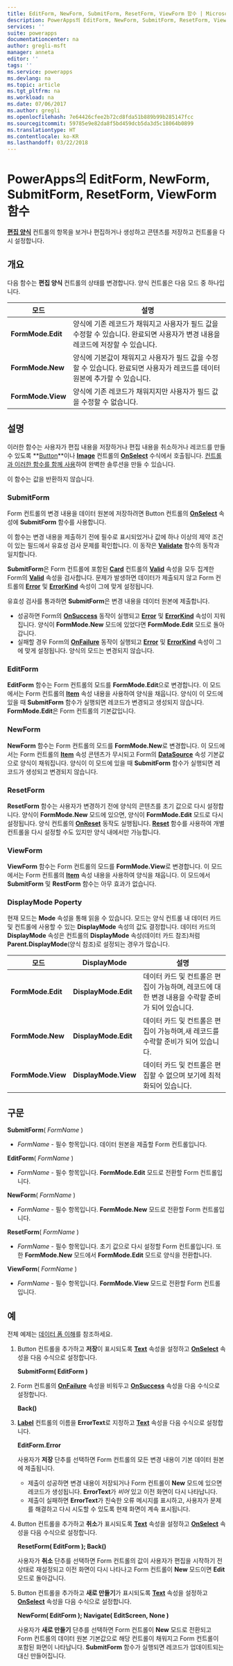 ```yaml
---
title: EditForm, NewForm, SubmitForm, ResetForm, ViewForm 함수 | Microsoft Docs
description: PowerApps의 EditForm, NewForm, SubmitForm, ResetForm, ViewForm 함수에 대한 구문과 예제를 포함한 참조 정보
services: ''
suite: powerapps
documentationcenter: na
author: gregli-msft
manager: anneta
editor: ''
tags: ''
ms.service: powerapps
ms.devlang: na
ms.topic: article
ms.tgt_pltfrm: na
ms.workload: na
ms.date: 07/06/2017
ms.author: gregli
ms.openlocfilehash: 7e64426cfee2b72cd8fda51b889b99b285147fcc
ms.sourcegitcommit: 59785e9e82da8f5bd459dcb5da3d5c18064b0899
ms.translationtype: HT
ms.contentlocale: ko-KR
ms.lasthandoff: 03/22/2018
---
```

# <a name="editform-newform-submitform-resetform-and-viewform-functions-in-powerapps"></a>PowerApps의 EditForm, NewForm, SubmitForm, ResetForm, ViewForm 함수
**[편집 양식](../controls/control-form-detail.md)** 컨트롤의 항목을 보거나 편집하거나 생성하고 콘텐츠를 저장하고 컨트롤을 다시 설정합니다.

## <a name="overview"></a>개요
다음 함수는 **편집 양식** 컨트롤의 상태를 변경합니다.  양식 컨트롤은 다음 모드 중 하나입니다.

| 모드 | 설명 |
| --- | --- |
| **FormMode.Edit** |양식에 기존 레코드가 채워지고 사용자가 필드 값을 수정할 수 있습니다.  완료되면 사용자가 변경 내용을 레코드에 저장할 수 있습니다. |
| **FormMode.New** |양식에 기본값이 채워지고 사용자가 필드 값을 수정할 수 있습니다.  완료되면 사용자가 레코드를 데이터 원본에 추가할 수 있습니다. |
| **FormMode.View** |양식에 기존 레코드가 채워지지만 사용자가 필드 값을 수정할 수 없습니다. |

## <a name="description"></a>설명
이러한 함수는 사용자가 편집 내용을 저장하거나 편집 내용을 취소하거나 레코드를 만들 수 있도록 **[Button](../controls/control-button.md)**이나 **[Image](../controls/control-image.md)** 컨트롤의 **[OnSelect](../controls/properties-core.md)** 수식에서 호출됩니다. [컨트롤과 이러한 함수를 함께 사용](../working-with-forms.md)하여 완벽한 솔루션을 만들 수 있습니다.

이 함수는 값을 반환하지 않습니다.

### <a name="submitform"></a>SubmitForm
Form 컨트롤의 변경 내용을 데이터 원본에 저장하려면 Button 컨트롤의 **[OnSelect](../controls/properties-core.md)** 속성에 **SubmitForm** 함수를 사용합니다.

이 함수는 변경 내용을 제출하기 전에 필수로 표시되었거나 값에 하나 이상의 제약 조건이 있는 필드에서 유효성 검사 문제를 확인합니다. 이 동작은 **[Validate](function-validate.md)** 함수의 동작과 일치합니다.

**SubmitForm**은 Form 컨트롤에 포함된 **[Card](../controls/control-card.md)** 컨트롤의 **[Valid](../controls/control-card.md)** 속성을 모두 집계한 Form의 **[Valid](../controls/control-form-detail.md)** 속성을 검사합니다. 문제가 발생하면 데이터가 제출되지 않고 Form 컨트롤의 **[Error](../controls/control-form-detail.md)** 및 **[ErrorKind](../controls/control-form-detail.md)** 속성이 그에 맞게 설정됩니다.

유효성 검사를 통과하면 **SubmitForm**은 변경 내용을 데이터 원본에 제출합니다.

* 성공하면 Form의 **[OnSuccess](../controls/control-form-detail.md)** 동작이 실행되고 **[Error](../controls/control-form-detail.md)** 및 **[ErrorKind](../controls/control-form-detail.md)** 속성이 지워집니다.  양식이 **FormMode.New** 모드에 있었다면 **FormMode.Edit** 모드로 돌아갑니다.
* 실패할 경우 Form의 **[OnFailure](../controls/control-form-detail.md)** 동작이 실행되고 **[Error](../controls/control-form-detail.md)** 및 **[ErrorKind](../controls/control-form-detail.md)** 속성이 그에 맞게 설정됩니다.  양식의 모드는 변경되지 않습니다.  

### <a name="editform"></a>EditForm
**EditForm** 함수는 Form 컨트롤의 모드를 **FormMode.Edit**으로 변경합니다. 이 모드에서는 Form 컨트롤의 **[Item](../controls/control-form-detail.md)** 속성 내용을 사용하여 양식을 채웁니다.  양식이 이 모드에 있을 때 **SubmitForm** 함수가 실행되면 레코드가 변경되고 생성되지 않습니다.  **FormMode.Edit**은 Form 컨트롤의 기본값입니다.

### <a name="newform"></a>NewForm
**NewForm** 함수는 Form 컨트롤의 모드를 **FormMode.New**로 변경합니다. 이 모드에서는 Form 컨트롤의 **[Item](../controls/control-form-detail.md)** 속성 콘텐츠가 무시되고 Form의 **[DataSource](../controls/control-form-detail.md)** 속성 기본값으로 양식이 채워집니다. 양식이 이 모드에 있을 때 **SubmitForm** 함수가 실행되면 레코드가 생성되고 변경되지 않습니다.

### <a name="resetform"></a>ResetForm
**ResetForm** 함수는 사용자가 변경하기 전에 양식의 콘텐츠를 초기 값으로 다시 설정합니다. 양식이 **FormMode.New** 모드에 있으면, 양식이 **FormMode.Edit** 모드로 다시 설정됩니다. 양식 컨트롤의 **[OnReset](../controls/control-form-detail.md)** 동작도 실행됩니다.  **[Reset](function-reset.md)** 함수를 사용하여 개별 컨트롤을 다시 설정할 수도 있지만 양식 내에서만 가능합니다.

### <a name="viewform"></a>ViewForm
**ViewForm** 함수는 Form 컨트롤의 모드를 **FormMode.View**로 변경합니다. 이 모드에서는 Form 컨트롤의 **[Item](../controls/control-form-detail.md)** 속성 내용을 사용하여 양식을 채웁니다.  이 모드에서 **SubmitForm** 및 **RestForm** 함수는 아무 효과가 없습니다.

### <a name="displaymode-poperty"></a>DisplayMode Poperty
현재 모드는 **Mode** 속성을 통해 읽을 수 있습니다.  모드는 양식 컨트롤 내 데이터 카드 및 컨트롤에 사용할 수 있는 **DisplayMode** 속성의 값도 결정합니다.  데이터 카드의 **DisplayMode** 속성은 컨트롤의 **DisplayMode** 속성(데이터 카드 참조)처럼 **Parent.DisplayMode**(양식 참조)로 설정되는 경우가 많습니다. 

| 모드 | DisplayMode | 설명 |
| --- | --- | --- |
| **FormMode.Edit** |**DisplayMode.Edit** |데이터 카드 및 컨트롤은 편집이 가능하며, 레코드에 대한 변경 내용을 수락할 준비가 되어 있습니다. |
| **FormMode.New** |**DisplayMode.Edit** |데이터 카드 및 컨트롤은 편집이 가능하며,새 레코드를 수락할 준비가 되어 있습니다. |
| **FormMode.View** |**DisplayMode.View** |데이터 카드 및 컨트롤은 편집할 수 없으며 보기에 최적화되어 있습니다. |

## <a name="syntax"></a>구문
**SubmitForm**( *FormName* )

* *FormName* - 필수 항목입니다. 데이터 원본을 제출할 Form 컨트롤입니다.

**EditForm**( *FormName* )

* *FormName* - 필수 항목입니다.  **FormMode.Edit** 모드로 전환할 Form 컨트롤입니다.

**NewForm**( *FormName* )

* *FormName* - 필수 항목입니다. **FormMode.New** 모드로 전환할 Form 컨트롤입니다.

**ResetForm**( *FormName* )

* *FormName* - 필수 항목입니다. 초기 값으로 다시 설정할 Form 컨트롤입니다. 또한 **FormMode.New** 모드에서 **FormMode.Edit** 모드로 양식을 전환합니다.

**ViewForm**( *FormName* )

* *FormName* - 필수 항목입니다.  **FormMode.View** 모드로 전환할 Form 컨트롤입니다.

## <a name="examples"></a>예
전체 예제는 [데이터 폼 이해](../working-with-forms.md)를 참조하세요.

1. Button 컨트롤을 추가하고 **저장**이 표시되도록 **[Text](../controls/properties-core.md)** 속성을 설정하고 **[OnSelect](../controls/properties-core.md)** 속성을 다음 수식으로 설정합니다.
   
    **SubmitForm( EditForm )**
2. Form 컨트롤의 **[OnFailure](../controls/control-form-detail.md)** 속성을 비워두고 **[OnSuccess](../controls/control-form-detail.md)** 속성을 다음 수식으로 설정합니다.
   
    **Back()**
3. **[Label](../controls/control-text-box.md)** 컨트롤의 이름을 **ErrorText**로 지정하고 **[Text](../controls/properties-core.md)** 속성을 다음 수식으로 설정합니다.
   
    **EditForm.Error**
   
    사용자가 **저장** 단추를 선택하면 Form 컨트롤의 모든 변경 내용이 기본 데이터 원본에 제출됩니다.
   
   * 제출이 성공하면 변경 내용이 저장되거나 Form 컨트롤이 **New** 모드에 있으면 레코드가 생성됩니다. **ErrorText**가 *비어* 있고 이전 화면이 다시 나타납니다.
   * 제출이 실패하면 **ErrorText**가 친숙한 오류 메시지를 표시하고, 사용자가 문제를 해결하고 다시 시도할 수 있도록 현재 화면이 계속 표시됩니다.
4. Button 컨트롤을 추가하고 **취소**가 표시되도록 **[Text](../controls/properties-core.md)** 속성을 설정하고 **[OnSelect](../controls/properties-core.md)** 속성을 다음 수식으로 설정합니다.
   
    **ResetForm( EditForm ); Back()**
   
    사용자가 **취소** 단추를 선택하면 Form 컨트롤의 값이 사용자가 편집을 시작하기 전 상태로 재설정되고 이전 화면이 다시 나타나고 Form 컨트롤이 **New** 모드이면 **Edit** 모드로 돌아갑니다.
5. Button 컨트롤을 추가하고 **새로 만들기**가 표시되도록 **[Text](../controls/properties-core.md)** 속성을 설정하고 **[OnSelect](../controls/properties-core.md)** 속성을 다음 수식으로 설정합니다.
   
    **NewForm( EditForm ); Navigate( EditScreen, None )**
   
    사용자가 **새로 만들기** 단추를 선택하면 Form 컨트롤이 **New** 모드로 전환되고 Form 컨트롤의 데이터 원본 기본값으로 해당 컨트롤이 채워지고 Form 컨트롤이 포함된 화면이 나타납니다. **SubmitForm** 함수가 실행되면 레코드가 업데이트되는 대신 만들어집니다.

